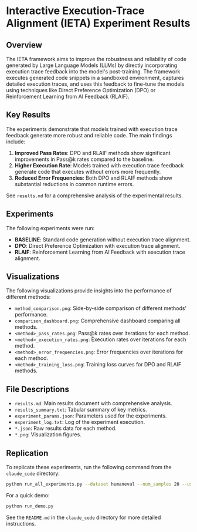 # Interactive Execution-Trace Alignment (IETA) Experiment Results

## Overview

The IETA framework aims to improve the robustness and reliability of code generated by Large Language Models (LLMs) by directly incorporating execution trace feedback into the model's post-training. The framework executes generated code snippets in a sandboxed environment, captures detailed execution traces, and uses this feedback to fine-tune the models using techniques like Direct Preference Optimization (DPO) or Reinforcement Learning from AI Feedback (RLAIF).

## Key Results

The experiments demonstrate that models trained with execution trace feedback generate more robust and reliable code. The main findings include:

1. **Improved Pass Rates**: DPO and RLAIF methods show significant improvements in Pass@k rates compared to the baseline.
2. **Higher Execution Rate**: Models trained with execution trace feedback generate code that executes without errors more frequently.
3. **Reduced Error Frequencies**: Both DPO and RLAIF methods show substantial reductions in common runtime errors.

See `results.md` for a comprehensive analysis of the experimental results.

## Experiments

The following experiments were run:

- **BASELINE**: Standard code generation without execution trace alignment.
- **DPO**: Direct Preference Optimization with execution trace alignment.
- **RLAIF**: Reinforcement Learning from AI Feedback with execution trace alignment.

## Visualizations

The following visualizations provide insights into the performance of different methods:

- `method_comparison.png`: Side-by-side comparison of different methods' performance.
- `comparison_dashboard.png`: Comprehensive dashboard comparing all methods.
- `<method>_pass_rates.png`: Pass@k rates over iterations for each method.
- `<method>_execution_rates.png`: Execution rates over iterations for each method.
- `<method>_error_frequencies.png`: Error frequencies over iterations for each method.
- `<method>_training_loss.png`: Training loss curves for DPO and RLAIF methods.

## File Descriptions

- `results.md`: Main results document with comprehensive analysis.
- `results_summary.txt`: Tabular summary of key metrics.
- `experiment_params.json`: Parameters used for the experiments.
- `experiment_log.txt`: Log of the experiment execution.
- `*.json`: Raw results data for each method.
- `*.png`: Visualization figures.

## Replication

To replicate these experiments, run the following command from the `claude_code` directory:

```bash
python run_all_experiments.py --dataset humaneval --num_samples 20 --use_synthetic
```

For a quick demo:

```bash
python run_demo.py
```

See the `README.md` in the `claude_code` directory for more detailed instructions.

